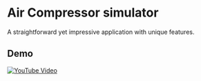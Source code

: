 # Air Compressor simulator
A straightforward yet impressive application with unique features.
## Demo
[![YouTube Video](https://img.youtube.com/vi/BVVEWkvAkAw/0.jpg)](https://youtu.be/BVVEWkvAkAw)
